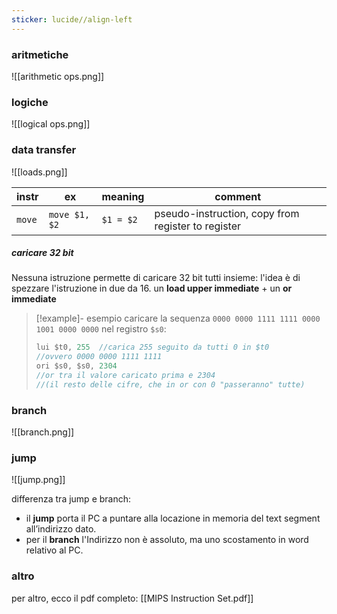 ```yaml
---
sticker: lucide//align-left
---
```

### aritmetiche
![[arithmetic ops.png]]
### logiche
![[logical ops.png]]
### data transfer
![[loads.png]]

| instr  | ex            | meaning   | comment                                            |
| ------ | ------------- | --------- | -------------------------------------------------- |
| `move` | `move $1, $2` | `$1 = $2` | pseudo-instruction, copy from register to register |
##### caricare 32 bit
Nessuna istruzione permette di caricare 32 bit tutti insieme:
l'idea è di spezzare l'istruzione in due da 16.
un **load upper immediate** + un **or immediate**
>[!example]- esempio
>caricare la sequenza `0000 0000 1111 1111 0000 1001 0000 0000` nel registro `$s0`:
>```java
>lui $t0, 255  //carica 255 seguito da tutti 0 in $t0
>//ovvero 0000 0000 1111 1111
>ori $s0, $s0, 2304
>//or tra il valore caricato prima e 2304 
>//(il resto delle cifre, che in or con 0 "passeranno" tutte)
>
>```


### branch
![[branch.png]]

### jump
![[jump.png]]

differenza tra jump e branch:
- il **jump** porta il PC a puntare alla locazione in memoria del text segment all’indirizzo dato.
- per il **branch**  l'Indirizzo non è assoluto, ma uno scostamento in word relativo al PC.
### altro
per altro, ecco il pdf completo:
[[MIPS Instruction Set.pdf]]